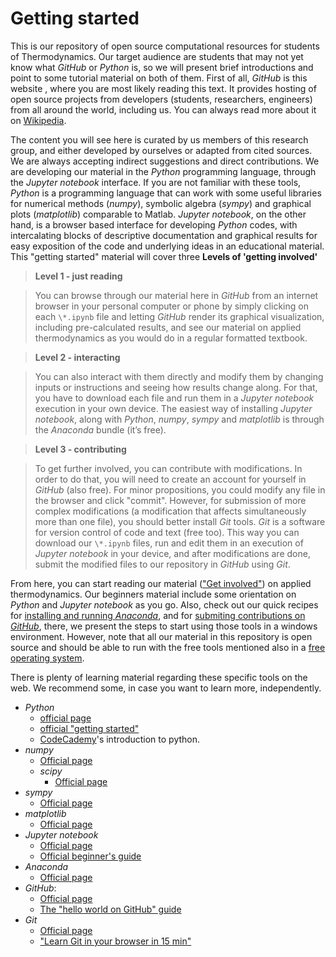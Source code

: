# Getting started
This is our repository of open source computational resources for students of Thermodynamics. Our target audience are students that may not yet know what *GitHub* or *Python* is, so we will present brief introductions and point to some tutorial material on both of them.
First of all, *GitHub* is this website , where you are most likely reading this text. It provides hosting of open source projects from developers (students, researchers, engineers) from all around the world, including us. You can always read more about it on [Wikipedia](https://en.wikipedia.org/wiki/GitHub).

The content you will see here is curated by us members of this research group, and either developed by ourselves or adapted from cited sources. We are always accepting indirect suggestions and direct contributions.
We are developing our material in the *Python* programming language, through the *Jupyter notebook* interface. If you are not familiar with these tools, *Python* is a programming language that can work with some useful libraries for numerical methods (*numpy*), symbolic algebra (*sympy*) and graphical plots (*matplotlib*) comparable to Matlab. *Jupyter notebook*, on the other hand, is a browser based interface for developing *Python* codes, with intercalating blocks of descriptive documentation and graphical results for easy exposition of the code and underlying ideas in an educational material.
This "getting started" material will cover three **Levels of 'getting involved'**

> **Level 1 - just reading**

> You can browse through our material here in *GitHub* from an internet browser in your personal computer or phone by simply clicking on each `\*.ipynb` file and letting *GitHub* render its graphical visualization, including pre-calculated results, and see our material on applied thermodynamics as you would do in a regular formatted textbook.

> **Level 2 - interacting**

> You can also interact with them directly and modify them by changing inputs or instructions and seeing how results change along. For that, you have to download each file and run them in a *Jupyter notebook* execution in your own device. The easiest way of installing *Jupyter notebook*, along with *Python*, *numpy*, *sympy* and *matplotlib* is through the *Anaconda*  bundle (it’s free).

> **Level 3 - contributing**

> To get further involved, you can contribute with modifications. In order to do that, you will need to create an account for yourself in *GitHub* (also free). For minor propositions, you could modify any file in the browser and click "commit". However, for submission of more complex modifications (a modification that affects simultaneously more than one file), you should better install *Git* tools. *Git* is a software for version control of code and text (free too). This way you can download our `\*.ipynb` files, run and edit them in an execution of *Jupyter notebook* in your device, and after modifications are done, submit the modified files to our repository in *GitHub* using *Git*.

From here, you can start reading our material (["Get involved"](https://github.com/iurisegtovich/PyTherm/tree/master/Get_involved/)) on applied thermodynamics. Our beginners material include some orientation on *Python* and *Jupyter notebook* as you go. Also, check out our quick recipes for [installing and running *Anaconda*](https://github.com/iurisegtovich/PyTherm/blob/master/Getting_started/Get_going_with_windows/1_Get_going_with_Jupyter_notebook.md), and for [submiting contributions on *GitHub*](https://github.com/iurisegtovich/PyTherm/blob/master/Getting_started/Get_going_with_windows/2_Get_going_with_GitHub.md), there, we present the steps to start using those tools in a windows environment. However, note that all our material in this repository is open source and should be able to run with the free tools mentioned also in a [free operating system](http://www.ubuntu.com/).

There is plenty of learning material regarding these specific tools on the web. We recommend some, in case you want to learn more, independently.

* *Python*
	* [official page](https://www.python.org/)
	* [official "getting started"](https://www.python.org/about/gettingstarted/)
	* [CodeCademy](https://www.codecademy.com/courses/introduction-to-python-6WeG3)'s introduction to python.
* *numpy*
	* [Official page](http://www.numpy.org/)
  * *scipy*
  	* [Official page](https://www.scipy.org/)  
* *sympy*
 	* [Official page](http://www.sympy.org/en/index.html)
* *matplotlib*
	* [Official page](http://matplotlib.org/)
* *Jupyter notebook*
	* [Official page](https://jupyter.org/)
	* [Official beginner's guide](https://jupyter-notebook-beginner-guide.readthedocs.io/en/latest/)
* *Anaconda*
	* [Official page](https://www.continuum.io)
* *GitHub*:
	* [Official page](https://github.com/)
	* [The "hello world on GitHub" guide](https://guides.github.com/activities/hello-world/)
* *Git*
	* [Official page](https://git-scm.com/)
	* ["Learn Git in your browser in 15 min"](http://try.github.io/)
